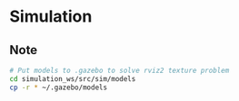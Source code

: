 # Simulation

## Note

```bash
# Put models to .gazebo to solve rviz2 texture problem
cd simulation_ws/src/sim/models
cp -r * ~/.gazebo/models
```